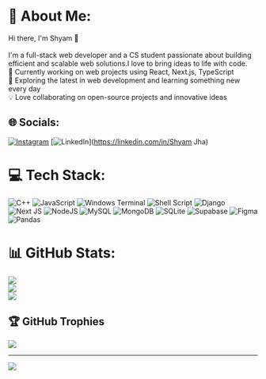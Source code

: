 # 💫 About Me:
Hi there, I'm Shyam 👋<br><br>I'm a full-stack web developer and a CS student passionate about building efficient and scalable web solutions.I love to bring ideas to life with code.<br>🔭 Currently working on web projects using React, Next.js, TypeScript<br>🌱 Exploring the latest in web development and learning something new every day<br>💡 Love collaborating on open-source projects and innovative ideas


## 🌐 Socials:
[![Instagram](https://img.shields.io/badge/Instagram-%23E4405F.svg?logo=Instagram&logoColor=white)](https://instagram.com/_shyam_jha__) [![LinkedIn](https://img.shields.io/badge/LinkedIn-%230077B5.svg?logo=linkedin&logoColor=white)](https://linkedin.com/in/Shyam Jha) 

# 💻 Tech Stack:
![C++](https://img.shields.io/badge/c++-%2300599C.svg?style=for-the-badge&logo=c%2B%2B&logoColor=white) ![JavaScript](https://img.shields.io/badge/javascript-%23323330.svg?style=for-the-badge&logo=javascript&logoColor=%23F7DF1E) ![Windows Terminal](https://img.shields.io/badge/Windows%20Terminal-%234D4D4D.svg?style=for-the-badge&logo=windows-terminal&logoColor=white) ![Shell Script](https://img.shields.io/badge/shell_script-%23121011.svg?style=for-the-badge&logo=gnu-bash&logoColor=white) ![Django](https://img.shields.io/badge/django-%23092E20.svg?style=for-the-badge&logo=django&logoColor=white) ![Next JS](https://img.shields.io/badge/Next-black?style=for-the-badge&logo=next.js&logoColor=white) ![NodeJS](https://img.shields.io/badge/node.js-6DA55F?style=for-the-badge&logo=node.js&logoColor=white) ![MySQL](https://img.shields.io/badge/mysql-4479A1.svg?style=for-the-badge&logo=mysql&logoColor=white) ![MongoDB](https://img.shields.io/badge/MongoDB-%234ea94b.svg?style=for-the-badge&logo=mongodb&logoColor=white) ![SQLite](https://img.shields.io/badge/sqlite-%2307405e.svg?style=for-the-badge&logo=sqlite&logoColor=white) ![Supabase](https://img.shields.io/badge/Supabase-3ECF8E?style=for-the-badge&logo=supabase&logoColor=white) ![Figma](https://img.shields.io/badge/figma-%23F24E1E.svg?style=for-the-badge&logo=figma&logoColor=white) ![Pandas](https://img.shields.io/badge/pandas-%23150458.svg?style=for-the-badge&logo=pandas&logoColor=white)
# 📊 GitHub Stats:
![](https://github-readme-stats.vercel.app/api?username=shyam-jha&theme=dark&hide_border=false&include_all_commits=false&count_private=false)<br/>
![](https://github-readme-streak-stats.herokuapp.com/?user=shyam-jha&theme=dark&hide_border=false)<br/>
![](https://github-readme-stats.vercel.app/api/top-langs/?username=shyam-jha&theme=dark&hide_border=false&include_all_commits=false&count_private=false&layout=compact)

## 🏆 GitHub Trophies
![](https://github-profile-trophy.vercel.app/?username=shyam-jha&theme=radical&no-frame=false&no-bg=true&margin-w=4)

---
[![](https://visitcount.itsvg.in/api?id=shyam-jha&icon=0&color=0)](https://visitcount.itsvg.in)

<!-- Proudly created with GPRM ( https://gprm.itsvg.in ) -->
